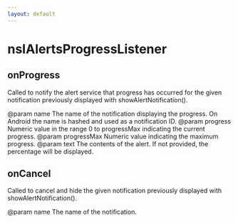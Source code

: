```yaml
---
layout: default
---
```


# nsIAlertsProgressListener #

## onProgress ##

Called to notify the alert service that progress has occurred for the
given notification previously displayed with showAlertNotification().

@param name         The name of the notification displaying the
                    progress. On Android the name is hashed and used
                    as a notification ID.
@param progress     Numeric value in the range 0 to progressMax
                    indicating the current progress.
@param progressMax  Numeric value indicating the maximum progress.
@param text         The contents of the alert. If not provided,
                    the percentage will be displayed.


## onCancel ##

Called to cancel and hide the given notification previously displayed
with showAlertNotification().

@param name         The name of the notification.

